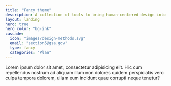 ```yaml
---
title: "Fancy theme"
description: A collection of tools to bring human-centered design into your project.
layout: landing
hero: true
hero_color: "bg-ink"
cascade:
  icon: "images/design-methods.svg"
  email: "section5@gsa.gov"
  type: fancy
  categories: "Plan"
---
```


Lorem ipsum dolor sit amet, consectetur adipisicing elit. Hic cum repellendus nostrum ad aliquam illum non dolores quidem perspiciatis vero culpa tempora dolorem, ullam eum incidunt quae corrupti neque tenetur?
